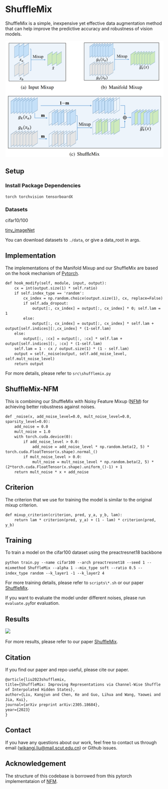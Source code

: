 # ShuffleMix

ShuffleMix is a simple, inexpensive yet effective data augmentation method that can help improve the predictive accuracy
and robustness of vision models. 

<img src="misc/figure1.png" style="width:15cm">

## Setup
### Install Package Dependencies
```
torch torchvision tensorboardX
```

### Datasets
cifar10/100

[tiny_imageNet](http://cs231n.stanford.edu/tiny-imagenet-200.zip)

You can download datasets to `./data`, or give a data_root in args.

## Implementation
The implementations of the Manifold Mixup and our ShuffleMix are based on the hook mechanism of [Pytorch](https://pytorch.org/).
```
def hook_modify(self, module, input, output):
    cx = int(output.size(1) * self.ratio)
    if self.index_type == 'random':
        cx_index = np.random.choice(output.size(1), cx, replace=False)
        if self.ada_dropout:
            output[:, cx_index] = output[:, cx_index] * 0; self.lam = 1
        else:
            output[:, cx_index] = output[:, cx_index] * self.lam + output[self.indices][:,cx_index] * (1-self.lam)
    else:
        output[:, :cx] = output[:, :cx] * self.lam + output[self.indices][:, :cx] * (1-self.lam)
    self.lam = 1 - cx / output.size(1) * (1 - self.lam)
    output = self._noise(output, self.add_noise_level, self.mult_noise_level)
    return output
```
For more details, please refer to ```src\shufflemix.py ``` 
## ShuffleMix-NFM
This is combining our ShuffleMix with Noisy Feature Mixup ([NFM](https://arxiv.org/abs/2110.02180)) for achieving better robustness against noises.
```
def _noise(x, add_noise_level=0.0, mult_noise_level=0.0, sparsity_level=0.0):
    add_noise = 0.0
    mult_noise = 1.0
    with torch.cuda.device(0):
        if add_noise_level > 0.0:
            add_noise = add_noise_level * np.random.beta(2, 5) * torch.cuda.FloatTensor(x.shape).normal_()
        if mult_noise_level > 0.0:
            mult_noise = mult_noise_level * np.random.beta(2, 5) * (2*torch.cuda.FloatTensor(x.shape).uniform_()-1) + 1 
    return mult_noise * x + add_noise
```

## Criterion
The criterion that we use for training the model is similar to the original mixup criterion.

```
def mixup_criterion(criterion, pred, y_a, y_b, lam):
    return lam * criterion(pred, y_a) + (1 - lam) * criterion(pred, y_b)
```
## Training
To train a model on the cifar100 dataset using the preactresnet18 backbone

```python train.py --name cifar100 --arch preactresnet18 --seed 1 --mixmethod ShuffleMix --alpha 1 --mix_type soft --ratio 0.5 --index_type random --k_layer1 -1 --k_layer2 4```

For more training details, please refer to ```scripts\*.sh``` or our paper [ShuffleMix](https://arxiv.org/pdf/2305.18684v1.pdf).

If you want to evaluate the model under different noises, please run ```evaluate.py```for evaluation.

## Results
<img src="misc/figure2.png" style="width:15cm">

For more results, please refer to our paper [ShuffleMix](https://arxiv.org/pdf/2305.18684v1.pdf).

## Citation
If you find our paper and repo useful, please cite our paper.
```commandline
@article{liu2023shufflemix,
title={ShuffleMix: Improving Representations via Channel-Wise Shuffle of Interpolated Hidden States},
author={Liu, Kangjun and Chen, Ke and Guo, Lihua and Wang, Yaowei and Jia, Kui},
journal={arXiv preprint arXiv:2305.18684},
year={2023}
}
```
## Contact
If you have any questions about our work, feel free to contact us through email (wikangj.liu@mail.scut.edu.cn) or Github issues.

## Acknowledgement
The structure of this codebase is borrowed from this pytorch implementataion of [NFM](https://github.com/erichson/NFM).